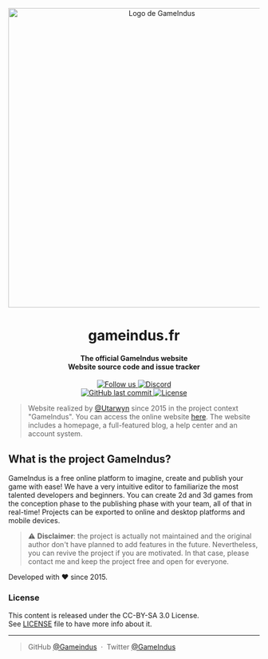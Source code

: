 <p align="center">
    <img src="https://i.imgur.com/2Ax3HgL.png" alt="Logo de GameIndus" width="600">
</p>

<h1 align="center">gameindus.fr</h1>
<h4 align="center">
The official GameIndus website
<br>
Website source code and issue tracker
</h4>

<p align="center">
    <a href="https://twitter.com/GameIndus">
        <img src="https://img.shields.io/twitter/follow/GameIndus.svg?style=social&label=Follow%20us%20on%20Twitter" alt="Follow us">
    </a>
    <a href="https://discord.gg/fvYYeD5">
        <img src="https://img.shields.io/discord/177737791680151553.svg" alt="Discord">
    </a>
    <br>
    <a href="https://github.com/GameIndus/gameindus.fr/commits/master">
        <img src="https://img.shields.io/github/last-commit/GameIndus/gameindus.fr/master.svg" alt="GitHub last commit">
    </a>
    <a href="https://github.com/GameIndus/gameindus.fr/blob/master/LICENSE.md">
        <img src="https://img.shields.io/badge/License-CC--BY--SA%203.0-green.svg" alt="License">
    </a>
</p>

>
> Website realized by [@Utarwyn](https://github.com/utarwyn) since 2015 in the project context "GameIndus". You can access the online website [here](https://gameindus.fr).
> The website includes a homepage, a full-featured blog, a help center and an account system.
>

## What is the project GameIndus?

GameIndus is a free online platform to imagine, create and publish your game with ease!
We have a very intuitive editor to familiarize the most talented developers and beginners. 
You can create 2d and 3d games from the conception phase to the publishing phase with your team, all of that in real-time!
Projects can be exported to online and desktop platforms and mobile devices. 

>
> :warning: **Disclaimer**: the project is actually not maintained and the original author don't have planned to add features in the future. Nevertheless, you can revive the project if you are motivated. In that case, please contact me and keep the project free and open for everyone. 
>

Developed with :heart: since 2015.

### License ###

This content is released under the CC-BY-SA 3.0 License.\
See [LICENSE](https://github.com/GameIndus/gameindus.fr/blob/master/LICENSE) file to have more info about it.

---

> GitHub [@Gameindus](https://github.com/gameindus) &nbsp;&middot;&nbsp;
> Twitter [@GameIndus](https://twitter.com/GameIndus)
